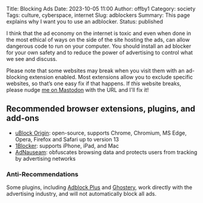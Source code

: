 Title: Blocking Ads 
Date: 2023-10-05 11:00
Author: offby1
Category: society 
Tags: culture, cyberspace, internet
Slug: adblockers
Summary: This page explains why I want you to use an adblocker.
Status: published

I think that the ad economy on the internet is toxic and even when done in the most ethical of ways on the side of the site hosting the ads, can allow dangerous code to run on your computer. You should install an ad blocker for your own safety and to reduce the power of advertising to control what we see and discuss.

Please note that some websites may break when you visit them with an ad-blocking extension enabled. Most extensions allow you to exclude specific websites, so that’s one easy fix if that happens. If _this_ website breaks, please nudge [me on Mastodon](https://wandering.shop/@offby1) with the URL and I'll fix it!

## Recommended browser extensions, plugins, and add-ons

* [uBlock Origin](https://ublockorigin.com/): open-source, supports Chrome, Chromium, MS Edge, Opera, Firefox and Safari up to version 13
* [1Blocker](https://1blocker.com/): supports iPhone, iPad, and Mac
* [AdNauseam](https://adnauseam.io/): obfuscates browsing data and protects users from tracking by advertising networks

### Anti-Recommendations
Some plugins, including [Adblock Plus](https://www.businessinsider.com/criteo-pays-adblock-plus-to-appear-on-its-acceptable-ads-whitelist-2015-12) and [Ghostery](https://venturebeat.com/business/ghostery-a-web-tracking-blocker-that-actually-helps-the-ad-industry/), work directly with the advertising industry, and will not automatically block all ads.

